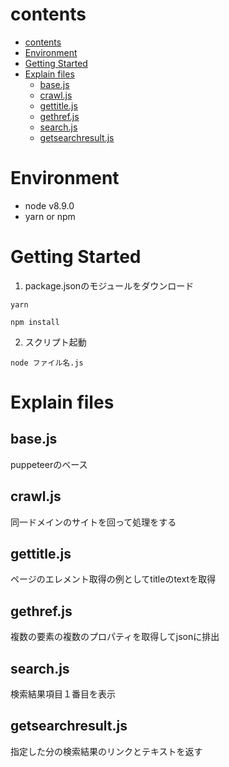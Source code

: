 # contents
- [contents](#contents)
- [Environment](#environment)
- [Getting Started](#getting-started)
- [Explain files](#explain-files)
  - [base.js](#basejs)
  - [crawl.js](#crawljs)
  - [gettitle.js](#gettitlejs)
  - [gethref.js](#gethrefjs)
  - [search.js](#searchjs)
  - [getsearchresult.js](#getsearchresultjs)

# Environment
- node v8.9.0
- yarn or npm

# Getting Started
1. package.jsonのモジュールをダウンロード

```
yarn 

npm install
```

2. スクリプト起動

```
node ファイル名.js
```

# Explain files
## base.js
puppeteerのベース

## crawl.js
同一ドメインのサイトを回って処理をする

## gettitle.js
ページのエレメント取得の例としてtitleのtextを取得

## gethref.js
複数の要素の複数のプロパティを取得してjsonに排出

## search.js
検索結果項目１番目を表示

## getsearchresult.js
指定した分の検索結果のリンクとテキストを返す